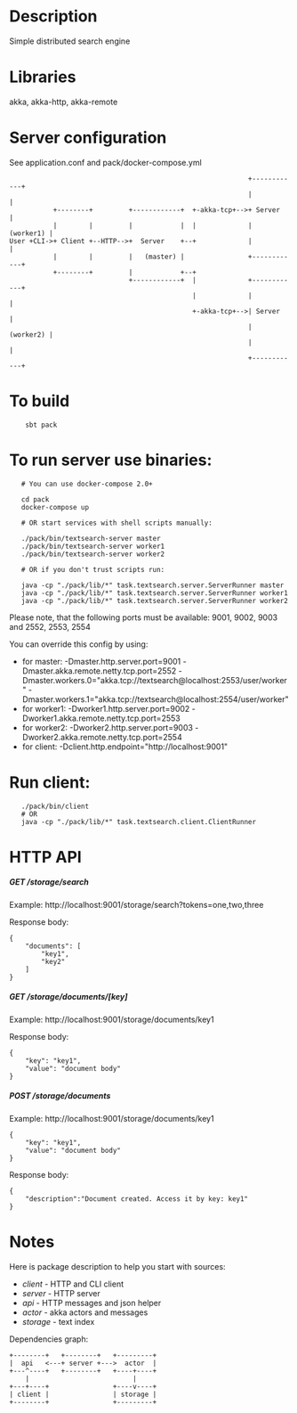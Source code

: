 # Description 

Simple distributed search engine

# Libraries

akka, akka-http, akka-remote

# Server configuration

See application.conf and pack/docker-compose.yml 

                                                                +------------+
                                                                |            |
               +--------+         +------------+  +-akka-tcp+-->+ Server     |
               |        |         |            |  |             |  (worker1) |
    User +CLI->+ Client +--HTTP-->+  Server    +--+             |            |
               |        |         |   (master) |                +------------+
               +--------+         |            +--+
                                  +------------+  |             +------------+
                                                  |             |            |
                                                  +-akka-tcp+-->| Server     |
                                                                |  (worker2) |
                                                                |            |
                                                                +------------+
 
# To build
```
    sbt pack
```


# To run server use binaries:

```
   # You can use docker-compose 2.0+
   
   cd pack
   docker-compose up
   
   # OR start services with shell scripts manually: 
   
   ./pack/bin/textsearch-server master
   ./pack/bin/textsearch-server worker1
   ./pack/bin/textsearch-server worker2
   
   # OR if you don't trust scripts run:
   
   java -cp "./pack/lib/*" task.textsearch.server.ServerRunner master
   java -cp "./pack/lib/*" task.textsearch.server.ServerRunner worker1
   java -cp "./pack/lib/*" task.textsearch.server.ServerRunner worker2
```
   
Please note, that the following ports must be available: 
9001, 9002, 9003 and 2552, 2553, 2554

You can override this config by using: 

- for master:  -Dmaster.http.server.port=9001 -Dmaster.akka.remote.netty.tcp.port=2552 -Dmaster.workers.0="akka.tcp://textsearch@localhost:2553/user/worker" -Dmaster.workers.1="akka.tcp://textsearch@localhost:2554/user/worker"
- for worker1: -Dworker1.http.server.port=9002 -Dworker1.akka.remote.netty.tcp.port=2553
- for worker2: -Dworker2.http.server.port=9003 -Dworker2.akka.remote.netty.tcp.port=2554
- for client:  -Dclient.http.endpoint="http://localhost:9001"
   
# Run client:
   
```
   ./pack/bin/client
   # OR
   java -cp "./pack/lib/*" task.textsearch.client.ClientRunner
```


# HTTP API

##### GET /storage/search

Example: http://localhost:9001/storage/search?tokens=one,two,three

Response body:

    {
        "documents": [
            "key1",
            "key2"
        ]
    }
    
##### GET /storage/documents/[key]

Example: http://localhost:9001/storage/documents/key1

Response body:

    {
        "key": "key1",
        "value": "document body"
    }

##### POST /storage/documents

Example: http://localhost:9001/storage/documents/key1

    {
        "key": "key1",
        "value": "document body"
    }
    
Response body:
    
    {
        "description":"Document created. Access it by key: key1"
    }


# Notes

Here is package description to help you start with sources:

- *client* - HTTP and CLI client
- *server* - HTTP server
- *api* - HTTP messages and json helper
- *actor* - akka actors and messages
- *storage* - text index

Dependencies graph:

    +--------+   +--------+   +---------+
    |  api   <---+ server +--->  actor  |
    +---^----+   +--------+   +----+----+
        |                          |
    +---+----+                +----v----+
    | client |                | storage |
    +--------+                +---------+
